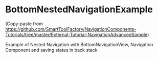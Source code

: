﻿# BottomNestedNavigationExample
(Copy-paste from https://github.com/SmartToolFactory/NavigationComponents-Tutorials/tree/master/External-Tutorial-NavigationAdvancedSample)

Example of Nested Navigation with BottomNavigationView, Navigation Component and saving states in back stack
